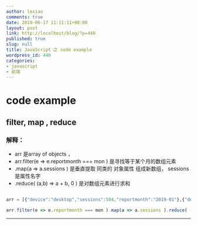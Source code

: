 ```yaml
---
author: lexiao
comments: true
date: 2019-06-17 11:11:11+00:00
layout: post
link: http://localhost/blog/?p=440
published: true
slug: null
title: JavaScript 之 code example
wordpress_id: 440
categories:
- javascript
- 前端
---
```


# code example



## filter, map , reduce

### 解释：
- arr 是array of objects ， 
- arr.filter(e => e.reportmonth === mon )  是寻找等于某个月的数组元素
- .map(a => a.sessions ) 是垂直提取 同类的 对象属性 组成新数组， sessions 是属性名字
- .reduce( (a,b) => a + b, 0 )  是对数组元素进行求和

```js

arr = [{"device":"desktop","sessions":504,"reportmonth":"2019-01"},{"device":"mobile","sessions":113,"reportmonth":"2019-01"},{"device":"tablet","sessions":14,"reportmonth":"2019-01"},{"device":"desktop","sessions":714,"reportmonth":"2019-02"},{"device":"mobile","sessions":114,"reportmonth":"2019-02"},{"device":"tablet","sessions":36,"reportmonth":"2019-02"},{"device":"desktop","sessions":700,"reportmonth":"2019-03"},{"device":"mobile","sessions":96,"reportmonth":"2019-03"},{"device":"tablet","sessions":28,"reportmonth":"2019-03"},{"device":"desktop","sessions":562,"reportmonth":"2019-04"},{"device":"mobile","sessions":102,"reportmonth":"2019-04"},{"device":"tablet","sessions":41,"reportmonth":"2019-04"},{"device":"desktop","sessions":662,"reportmonth":"2019-05"},{"device":"mobile","sessions":68,"reportmonth":"2019-05"},{"device":"tablet","sessions":24,"reportmonth":"2019-05"}]

arr.filter(e => e.reportmonth === mon ).map(a => a.sessions ).reduce( (a,b) => a + b, 0 )


```

---
















